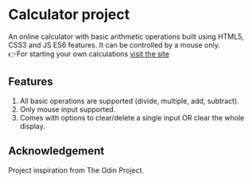 # Calculator project

An online calculator with basic arithmetic operations built using HTML5, CSS3 and JS ES6 features. It can be controlled by a mouse only. 
<br/>
👉For starting your own calculations [visit the site](https://firkax69.github.io/odin-calculator-2/)

## Features

1. All basic operations are supported (divide, multiple, add, subtract).<br/>
2. Only mouse input supported.<br/>
3. Comes with options to clear/delete a single input OR clear the whole display.<br/>

## Acknowledgement

Project inspiration from The Odin Project.
